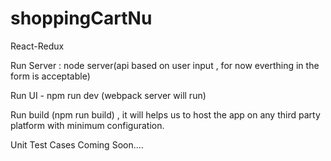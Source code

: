 # shoppingCartNu
React-Redux

Run Server : node server(api based on user input , for now everthing in the form is acceptable)

Run UI - npm run dev (webpack server will run)

Run build (npm run build) , it will helps us to host the app on any third party platform with minimum configuration.


Unit Test Cases Coming Soon....
